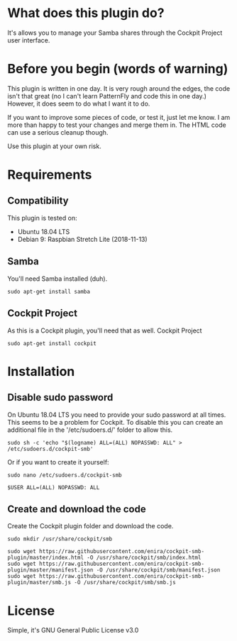 # What does this plugin do?
It's allows you to manage your Samba shares through the Cockpit Project user interface.

# Before you begin (words of warning)
This plugin is written in one day. It is very rough around the edges, the code isn't that great (no I can't learn PatternFly and code this in one day.) However, it does seem to do what I want it to do. 

If you want to improve some pieces of code, or test it, just let me know. I am more than happy to test your changes and merge them in. The HTML code can use a serious cleanup though.

Use this plugin at your own risk.

# Requirements
## Compatibility
This plugin is tested on:
- Ubuntu 18.04 LTS
- Debian 9: Raspbian Stretch Lite (2018-11-13)

## Samba
You'll need Samba installed (duh).

```
sudo apt-get install samba
```

## Cockpit Project
As this is a Cockpit plugin, you'll need that as well.
Cockpit Project
```
sudo apt-get install cockpit
```

# Installation

## Disable sudo password
On Ubuntu 18.04 LTS you need to provide your sudo password at all times. This seems to be a problem for Cockpit. To disable this you can create an additional file in the '/etc/sudoers.d/' folder to allow this.
```
sudo sh -c 'echo "$(logname) ALL=(ALL) NOPASSWD: ALL" > /etc/sudoers.d/cockpit-smb'
```
Or if you want to create it yourself:
```
sudo nano /etc/sudoers.d/cockpit-smb
```

```
$USER ALL=(ALL) NOPASSWD: ALL
```

## Create and download the code
Create the Cockpit plugin folder and download the code.
```
sudo mkdir /usr/share/cockpit/smb

sudo wget https://raw.githubusercontent.com/enira/cockpit-smb-plugin/master/index.html -O /usr/share/cockpit/smb/index.html
sudo wget https://raw.githubusercontent.com/enira/cockpit-smb-plugin/master/manifest.json -O /usr/share/cockpit/smb/manifest.json
sudo wget https://raw.githubusercontent.com/enira/cockpit-smb-plugin/master/smb.js -O /usr/share/cockpit/smb/smb.js
```

# License
Simple, it's GNU General Public License v3.0
